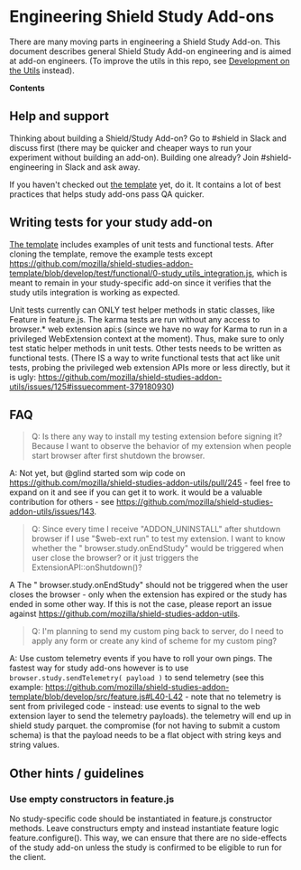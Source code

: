 # Engineering Shield Study Add-ons

There are many moving parts in engineering a Shield Study Add-on. This document describes general Shield Study Add-on engineering and is aimed at add-on engineers. (To improve the utils in this repo, see [Development on the Utils](./development-on-the-utils.md) instead).

<!-- START doctoc generated TOC please keep comment here to allow auto update -->

<!-- DON'T EDIT THIS SECTION, INSTEAD RE-RUN doctoc TO UPDATE -->

**Contents**

<!-- END doctoc generated TOC please keep comment here to allow auto update -->

## Help and support

Thinking about building a Shield/Study Add-on? Go to #shield in Slack and discuss first (there may be quicker and cheaper ways to run your experiment without building an add-on). Building one already? Join #shield-engineering in Slack and ask away.

If you haven't checked out [the template](https://github.com/mozilla/shield-studies-addon-template) yet, do it. It contains a lot of best practices that helps study add-ons pass QA quicker.

## Writing tests for your study add-on

[The template](https://github.com/mozilla/shield-studies-addon-template) includes examples of unit tests and functional tests. After cloning the template, remove the example tests except https://github.com/mozilla/shield-studies-addon-template/blob/develop/test/functional/0-study_utils_integration.js, which is meant to remain in your study-specific add-on since it verifies that the study utils integration is working as expected.

Unit tests currently can ONLY test helper methods in static classes, like Feature in feature.js. The karma tests are run without any access to browser.\* web extension api:s (since we have no way for Karma to run in a privileged WebExtension context at the moment). Thus, make sure to only test static helper methods in unit tests. Other tests needs to be written as functional tests. (There IS a way to write functional tests that act like unit tests, probing the privileged web extension APIs more or less directly, but it is ugly: https://github.com/mozilla/shield-studies-addon-utils/issues/125#issuecomment-379180930)

## FAQ

> Q: Is there any way to install my testing extension before signing it? Because I want to observe the behavior of my extension when people start browser after first shutdown the browser.

A: Not yet, but @glind started som wip code on https://github.com/mozilla/shield-studies-addon-utils/pull/245 - feel free to expand on it and see if you can get it to work. it would be a valuable contribution for others - see https://github.com/mozilla/shield-studies-addon-utils/issues/143.

> Q: Since every time I receive "ADDON_UNINSTALL" after shutdown browser if I use "$web-ext run" to test my extension. I want to know whether the " browser.study.onEndStudy" would be triggered when user close the browser? or it just triggers the ExtensionAPI::onShutdown()?

A The " browser.study.onEndStudy" should not be triggered when the user closes the browser - only when the extension has expired or the study has ended in some other way. If this is not the case, please report an issue against https://github.com/mozilla/shield-studies-addon-utils.

> Q: I'm planning to send my custom ping back to server, do I need to apply any form or create any kind of scheme for my custom ping?

A: Use custom telemetry events if you have to roll your own pings. The fastest way for study add-ons however is to use `browser.study.sendTelemetry( payload )` to send telemetry (see this example: https://github.com/mozilla/shield-studies-addon-template/blob/develop/src/feature.js#L40-L42 - note that no telemetry is sent from privileged code - instead: use events to signal to the web extension layer to send the telemetry payloads). the telemetry will end up in shield study parquet. the compromise (for not having to submit a custom schema) is that the payload needs to be a flat object with string keys and string values.

## Other hints / guidelines

### Use empty constructors in feature.js

No study-specific code should be instantiated in feature.js constructor methods. Leave constructurs empty and instead instantiate feature logic feature.configure(). This way, we can ensure that there are no side-effects of the study add-on unless the study is confirmed to be eligible to run for the client.
